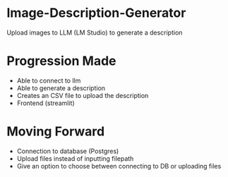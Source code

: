 # Image-Description-Generator
Upload images to LLM (LM Studio) to generate a description

# Progression Made
- Able to connect to llm
- Able to generate a description
- Creates an CSV file to upload the description
- Frontend (streamlit)

# Moving Forward
- Connection to database (Postgres)
- Upload files instead of inputting filepath
- Give an option to choose between connecting to DB or uploading files

